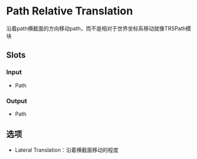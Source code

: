 # Path Relative Translation

沿着path横截面的方向移动path，而不是相对于世界坐标系移动就像TRSPath模块

## Slots

### Input

- Path

### Output

- Path

## 选项

- Lateral Translation：沿着横截面移动的程度
